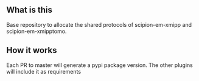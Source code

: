 ##  What is this
Base repository to allocate the shared protocols of scipion-em-xmipp and scipion-em-xmipptomo.

## How it works
Each PR to master will generate a pypi package version. The other plugins will include it as requirements
